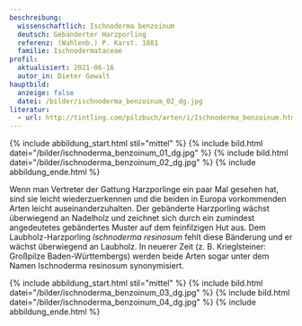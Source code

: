 ```yaml
---
beschreibung:
  wissenschaftlich: Ischnoderma benzoinum
  deutsch: Gebänderter Harzporling
  referenz: (Wahlenb.) P. Karst. 1881
  familie: Ischnodermataceae
profil:
  aktualisiert: 2021-06-16
  autor_in: Dieter Gewalt
hauptbild:
  anzeige: false
  datei: /bilder/ischnoderma_benzoinum_02_dg.jpg
literatur:
  - url: http://tintling.com/pilzbuch/arten/i/Ischnoderma_benzoinum.html
---
```

{% include abbildung_start.html stil="mittel" %}
{% include bild.html datei="/bilder/ischnoderma_benzoinum_01_dg.jpg" %}
{% include bild.html datei="/bilder/ischnoderma_benzoinum_02_dg.jpg" %}
{% include abbildung_ende.html %}

Wenn man Vertreter der Gattung Harzporlinge ein paar Mal gesehen hat, sind sie leicht wiederzuerkennen und die beiden in Europa vorkommenden Arten leicht auseinanderzuhalten. Der gebänderte Harzporling wächst überwiegend an Nadelholz und zeichnet sich durch ein zumindest angedeutetes gebändertes Muster auf dem feinfilzigen Hut aus. Dem Laubholz-Harzporling *Ischnoderma resinosum* fehlt diese Bänderung und er wächst überwiegend an Laubholz. In neuerer Zeit (z. B. Krieglsteiner: Großpilze Baden-Württembergs) werden beide Arten sogar unter dem Namen Ischnoderma resinosum synonymisiert.

{% include abbildung_start.html stil="mittel" %}
{% include bild.html datei="/bilder/ischnoderma_benzoinum_03_dg.jpg" %}
{% include bild.html datei="/bilder/ischnoderma_benzoinum_04_dg.jpg" %}
{% include abbildung_ende.html %}
